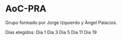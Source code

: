 # AoC-PRA
Grupo formado por Jorge Izquierdo y Àngel Palacios.

Dias elegidos:
Dia 1
Dia 3
Dia 5
Dia 11
Dia 19
